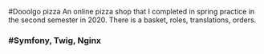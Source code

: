 #Dooolgo pizza
An online pizza shop that I completed in spring practice in the second semester in 2020. There is a basket, roles, translations, orders.

### #Symfony, Twig, Nginx